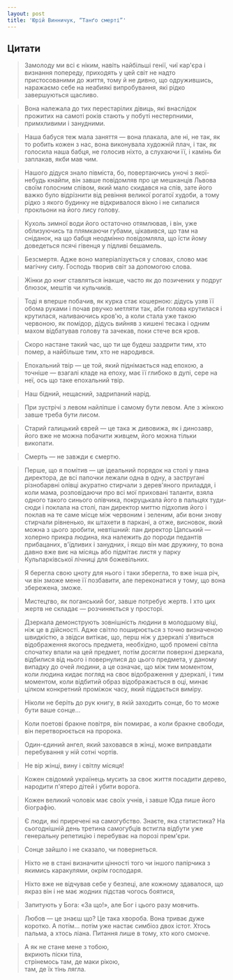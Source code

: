 ```yaml
---
layout: post
title: 'Юрій Винничук, “Танґо смерті”'
---
```


## Цитати

>Замолоду ми всі є ніким, навіть найбільші генії, чиї кар'єра і визнання попереду, приходять у цей світ не надто пристосованими до життя, тому й не дивно, що одружившись, наражаємо себе на неабиякі випробування, які рідко завершуються щасливо.

>Вона належала до тих перестарілих дівиць, які внаслідок прожитих на самоті років стають у побуті нестерпними, примхливими і занудними.

>Наша бабуся теж мала заняття — вона плакала, але ні, не так, як то робить кожен з нас, вона виконувала художній плач, і так, як голосила наша бабця, не голосив ніхто, а слухаючи її, і камінь би заплакав, якби мав чим.

>Нашого дідуся знало півміста, бо, повертаючись уночі з якої-небудь кнайпи, він завше повідомляв про це мешканців Львова своїм голосним співом, який мало скидався на спів, зате його важко було відрізнити від ревіння великої рогатої худоби, а тому рідко з якого будинку не відкривалося вікно і не сипалися прокльони на його лису голову.

>Кухоль зимної води його остаточно отямлював, і він, уже облизуючись та плямкаючи губами, цікавився, що там на сніданок, на що бабця неодмінно повідомляла, що їсти йому доведеться псячі гівенця у підливі бешамель.

>Безсмертя. Адже воно матеріалізується у словах, слово має магічну силу. Господь творив світ за допомогою слова.

>Жінки до книг ставляться інакше, часто як до позичених у подруг блюзок, мештів чи кульчиків.

>Тоді я вперше побачив, як курка стає кошерною: дідусь узяв її обома руками і почав рвучко метляти так, аби голова крутилася і крутилася, наливаючись кров'ю, а коли стала уже такою червоною, як помідор, дідусь вийняв з кишені тесака і одним махом відбатував голову та зачекав, поки стече вся кров.

>Скоро настане такий час, що ти ще будеш заздрити тим, хто помер, а найбільше тим, хто не народився.

>Епохальний твір — це той, який піднімається над епохою, а точніше — взагалі кладе на епоху, має її глибоко в дупі, сере на неї, ось що таке епохальний твір.

>Наш бідний, нещасний, задрипаний нарід.

>При зустрічі з левом найліпше і самому бути левом. Але з жінкою завше треба бути лисом.

>Старий галицький єврей — це така ж дивовижа, як і динозавр, його вже не можна побачити живцем, його можна тільки викопати.

>Смерть — не завжди є смертю.

>Перше, що я помітив — це ідеальний порядок на столі у пана директора, де всі папочки лежали одна в одну, а застругані різнобарвні олівці акуратно стирчали з дерев'яного приладдя, і коли мама, розповідаючи про всі мої приховані таланти, взяла одного такого синього олівчика, покруцькала його в пальцях туди-сюди і поклала на столі, пан директор миттю підхопив його і поклав на те саме місце між червоним і зеленим, аби вони знову стирчали рівненько, як штахети в паркані, а отже, висновок, який можна з цього зробити, невтішний: пан директор Цапський — холерно прикра людина, яка належить до породи педантів прибацаних, в'їдливих і занудних, і якщо він має дружину, то вона давно вже виє на місяць або підмітає листя у парку Кульпарківської лічниці для божевільних.

>Я берегла свою цноту для нього і таки зберегла, то вже інша річ, чи він зможе мене її позбавити, але переконатися у тому, що вона збережена, зможе.

>Мистецтво, як поганський бог, завше потребує жертв. І хто цих жертв не складає — розчиняється у просторі.

>Дзеркала демонструють зовнішність людини в молодшому віці, ніж це в дійсності. Адже світло поширюється з точно визначеною швидкістю, а звідси витікає, що, перш ніж у дзеркалі з'явиться відображення якогось предмета, необхідно, щоб промені світла спочатку впали на цей предмет, потім досягли поверхні дзеркала, відбилися від нього і повернулися до цього предмета, у даному випадку до очей людини, а це означає, що між тим моментом, коли людина кидає погляд на своє відображення у дзеркалі, і тим моментом, коли відбитий образ відображається в оці, минає цілком конкретний проміжок часу, який піддається виміру.

>Ніколи не беріть до рук книгу, в якій заходить сонце, бо то може бути ваше сонце…

>Коли поетові бракне повітря, він помирає, а коли бракне свободи, він перетворюється на пророка.

>Один-єдиний ангел, який заховався в жінці, може виправдати перебування у ній сотні чортів.

>Не вір жінці, вину і світлу місяця!

>Кожен свідомий українець мусить за своє життя посадити дерево, народити п'ятеро дітей і убити ворога.

>Кожен великий чоловік має своїх учнів, і завше Юда пише його біографію.

>Є люди, які приречені на самогубство. Знаєте, яка статистика? На сьогоднішній день третина самогубців встигла відбути уже генеральну репетицію і перебуває на порозі прем'єри.

>Сонце зайшло і не сказало, чи повернеться.

>Ніхто не в стані визначити цінності того чи іншого папірчика з якимись каракулями, окрім господаря.

>Ніхто вже не відчував себе у безпеці, але кожному здавалося, що якраз він і не має жодних підстав чогось боятися,

>Запитують у Бога: «За що!», але Бог і цього разу мовчить.

>Любов — це знаєш що? Це така хвороба. Вона триває дуже коротко. А потім… потім уже настає симбіоз двох істот. Хтось пальма, а хтось ліана. Питання лише в тому, хто кого смокче.

>А як не стане мене з тобою,  
>вкриють піски тіла,  
>стрінемось там, де маки рікою,  
>там, де їх тінь лягла.  
